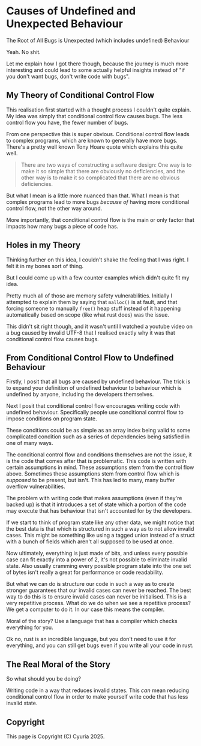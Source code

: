 # Causes of Undefined and Unexpected Behaviour

The Root of All Bugs is Unexpected (which includes undefined) Behaviour

Yeah. No shit.

Let me explain how I got there though, because the journey is much more
interesting and could lead to some actually helpful insights instead of "if you
don't want bugs, don't write code with bugs".

## My Theory of Conditional Control Flow

This realisation first started with a thought process I couldn't quite explain.
My idea was simply that conditional control flow causes bugs. The less control
flow you have, the fewer number of bugs.

From one perspective this is super obvious. Conditional control flow leads to
complex programs, which are known to generally have more bugs. There's a pretty
well known Tony Hoare quote which explains this quite well.

> There are two ways of constructing a software design: One way is to make it
> so simple that there are obviously no deficiencies, and the other way is to
> make it so complicated that there are no obvious deficiencies.

But what I mean is a little more nuanced than that. What I mean is that complex
programs lead to more bugs *because of* having more conditional control flow,
not the other way around.

More importantly, that conditional control flow is the main or only factor that
impacts how many bugs a piece of code has.

## Holes in my Theory

Thinking further on this idea, I couldn't shake the feeling that I was right. I
felt it in my bones sort of thing.

But I could come up with a few counter examples which didn't quite fit my idea.

Pretty much all of those are memory safety vulnerabilities. Initially I
attempted to explain them by saying that `malloc()` is at fault, and that
forcing someone to manually `free()` heap stuff instead of it happening
automatically based on scope (like what rust does) was the issue.

This didn't sit right though, and it wasn't until I watched a youtube video on a
bug caused by invalid UTF-8 that I realised exactly why it was that conditional
control flow causes bugs.

## From Conditional Control Flow to Undefined Behaviour

Firstly, I posit that all bugs are caused by undefined behaviour. The trick is
to expand your definition of undefined behaviour to behaviour which is
undefined by anyone, including the developers themselves.

Next I posit that conditional control flow encourages writing code with
undefined behaviour. Specifically people use conditional control flow to impose
conditions on program state.

These conditions could be as simple as an array index being valid to some
complicated condition such as a series of dependencies being satisfied in one
of many ways.

The conditional control flow and conditions themselves are not the issue, it is
the code that comes after that is problematic. This code is written with
certain assumptions in mind. These assumptions stem from the control flow
above. Sometimes these assumptions stem from control flow which is *supposed*
to be present, but isn't. This has led to many, many buffer overflow
vulnerabilities.

The problem with writing code that makes assumptions (even if they're backed
up) is that it introduces a set of state which a portion of the code may
execute that has behaviour that isn't accounted for by the developers.

If we start to think of program state like any other data, we might notice that
the best data is that which is structured in such a way as to not allow invalid
cases. This might be something like using a tagged union instead of a struct
with a bunch of fields which aren't all supposed to be used at once.

Now ultimately, everything is just made of bits, and unless every possible case
can fit exactly into a power of 2, it's not possible to eliminate invalid
state. Also usually cramming every possible program state into the one set of
bytes isn't really a great for performance or code readability.

But what we can do is structure our code in such a way as to create stronger
guarantees that our invalid cases can never be reached. The best way to do this
is to ensure invalid cases can never be initialised. This is a very repetitive
process. What do we do when we see a repetitive process? We get a computer to
do it. In our case this means the compiler.

Moral of the story? Use a language that has a compiler which checks everything
for you.

Ok no, rust is an incredible language, but you don't need to use it for
everything, and you can still get bugs even if you write all your code in rust.

## The Real Moral of the Story

So what should you be doing?

Writing code in a way that reduces invalid states. This *can* mean reducing
conditional control flow in order to make yourself write code that has less
invalid state.

## Copyright

This page is Copyright (C) Cyuria 2025.
